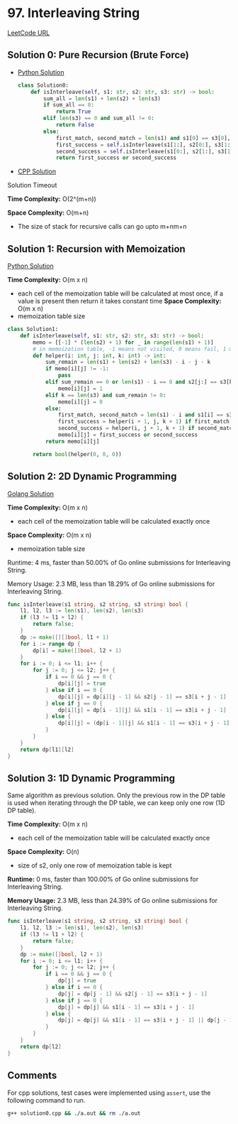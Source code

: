 # 97. Interleaving String

[LeetCode URL](https://leetcode.com/problems/interleaving-string)

## Solution 0: Pure Recursion (Brute Force)

- [Python Solution](./solution0.py)

  ```python
  class Solution0:
      def isInterleave(self, s1: str, s2: str, s3: str) -> bool:
          sum_all = len(s1) + len(s2) + len(s3)
          if sum_all == 0:
              return True
          elif len(s3) == 0 and sum_all != 0:
              return False
          else:
              first_match, second_match = len(s1) and s1[0] == s3[0], len(s2) and s2[0] == s3[0]
              first_success = self.isInterleave(s1[1:], s2[0:], s3[1:]) if first_match else False
              second_success = self.isInterleave(s1[0:], s2[1:], s3[1:]) if second_match else False
              return first_success or second_success
  ```

- [CPP Solution](./solution0.cpp)

Solution Timeout

**Time Complexity:** O(2^(m+n))

**Space Complexity:** O(m+n)
  - The size of stack for recursive calls can go upto m+nm+n

## Solution 1: Recursion with Memoization

[Python Solution](./solution1.py)

**Time Complexity:** O(m x n)
  - each cell of the memoization table will be calculated at most once, if a value is present then return it takes constant time
**Space Complexity:** O(m x n)
  - memoization table size

```python
class Solution1:
    def isInterleave(self, s1: str, s2: str, s3: str) -> bool:
        memo = [[-1] * (len(s2) + 1) for _ in range(len(s1) + 1)]
        # in memoization table, -1 means not visited, 0 means fail, 1 means success
        def helper(i: int, j: int, k: int) -> int:
            sum_remain = len(s1) + len(s2) + len(s3) - i - j - k
            if memo[i][j] != -1:
                pass
            elif sum_remain == 0 or len(s1) - i == 0 and s2[j:] == s3[k:] or len(s2) - j == 0 and s1[i:] == s3[k:]:
                memo[i][j] = 1
            elif k == len(s3) and sum_remain != 0:
                memo[i][j] = 0
            else:
                first_match, second_match = len(s1) - i and s1[i] == s3[k], len(s2) - j and s2[j] == s3[k]
                first_success = helper(i + 1, j, k + 1) if first_match else False
                second_success = helper(i, j + 1, k + 1) if second_match else False
                memo[i][j] = first_success or second_success
            return memo[i][j]

        return bool(helper(0, 0, 0))
```

## Solution 2: 2D Dynamic Programming

[Golang Solution](./solution2.go)

**Time Complexity:** O(m x n)
  - each cell of the memoization table will be calculated exactly once

**Space Complexity:** O(m x n)
  - memoization table size

Runtime: 4 ms, faster than 50.00% of Go online submissions for Interleaving String.

Memory Usage: 2.3 MB, less than 18.29% of Go online submissions for Interleaving String.

```go
func isInterleave(s1 string, s2 string, s3 string) bool {
    l1, l2, l3 := len(s1), len(s2), len(s3)
    if (l3 != l1 + l2) {
        return false;
    }
    dp := make([][]bool, l1 + 1)
    for i := range dp {
        dp[i] = make([]bool, l2 + 1)
    }
    for i := 0; i <= l1; i++ {
        for j := 0; j <= l2; j++ {
            if i == 0 && j == 0 {
                dp[i][j] = true
            } else if i == 0 {
                dp[i][j] = dp[i][j - 1] && s2[j - 1] == s3[i + j - 1]
            } else if j == 0 {
                dp[i][j] = dp[i - 1][j] && s1[i - 1] == s3[i + j - 1]
            } else {
                dp[i][j] = (dp[i - 1][j] && s1[i - 1] == s3[i + j - 1]) || (dp[i][j - 1] && s2[j - 1] == s3[i + j - 1])
            }
        }
	}
    return dp[l1][l2]
}
```

## Solution 3: 1D Dynamic Programming

Same algorithm as previous solution. Only the previous row in the DP table is used when iterating through the DP table,
we can keep only one row (1D DP table).

**Time Complexity:** O(m x n)
  - each cell of the memoization table will be calculated exactly once

**Space Complexity:** O(n)
  - size of s2, only one row of memoization table is kept

**Runtime:** 0 ms, faster than 100.00% of Go online submissions for Interleaving String.

**Memory Usage:** 2.3 MB, less than 24.39% of Go online submissions for Interleaving String.

```go
func isInterleave(s1 string, s2 string, s3 string) bool {
    l1, l2, l3 := len(s1), len(s2), len(s3)
    if (l3 != l1 + l2) {
        return false;
    }
    dp := make([]bool, l2 + 1)
    for i := 0; i <= l1; i++ {
        for j := 0; j <= l2; j++ {
            if i == 0 && j == 0 {
                dp[j] = true
            } else if i == 0 {
                dp[j] = dp[j - 1] && s2[j - 1] == s3[i + j - 1]
            } else if j == 0 {
                dp[j] = dp[j] && s1[i - 1] == s3[i + j - 1]
            } else {
                dp[j] = dp[j] && s1[i - 1] == s3[i + j - 1] || dp[j - 1] && s2[j - 1] == s3[i + j - 1]
            }
        }
	}
    return dp[l2]
}
```


## Comments

For cpp solutions, test cases were implemented using `assert`, use the following command to run.

```bash
g++ solution0.cpp && ./a.out && rm ./a.out
```